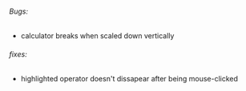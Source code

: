###### _Bugs:_
+ calculator breaks when scaled down vertically


###### _fixes:_
+ highlighted operator doesn't dissapear after being mouse-clicked


